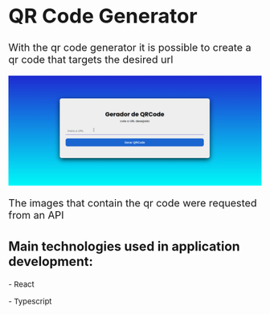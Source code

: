 <h1 style='font-size: 40px'>QR Code Generator</h1>
<p style='font-size: 20px'>With the qr code generator it is possible to create a qr code that targets the desired url</p>

<p align="center">
<img src="web/qrcodegenerator.gif"/>


<p style='font-size: 20px'>The images that contain the qr code were requested from an API</p>

<h2 style='font-size: 25px'>Main technologies used in application development:</h2>
<p style='font-size: 15px'>- React</p>
<p style='font-size: 15px'>- Typescript</p>